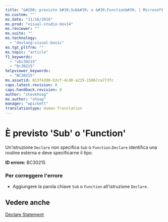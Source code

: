 ```yaml
---
title: "&#200; previsto &#39;Sub&#39; o &#39;Function&#39; | Microsoft Docs"
ms.custom: ""
ms.date: "11/16/2016"
ms.prod: "visual-studio-dev14"
ms.reviewer: ""
ms.suite: ""
ms.technology: 
  - "devlang-visual-basic"
ms.tgt_pltfrm: ""
ms.topic: "article"
f1_keywords: 
  - "vbc30215"
  - "bc30215"
helpviewer_keywords: 
  - "BC30215"
ms.assetid: 013f4200-b3cf-4cd8-a235-15067ca773fc
caps.latest.revision: 8
caps.handback.revision: 8
author: "stevehoag"
ms.author: "shoag"
manager: "wpickett"
translationtype: Human Translation
---
```

# &#200; previsto &#39;Sub&#39; o &#39;Function&#39;
Un'istruzione `Declare` non specifica `Sub` o `Function`.`Declare` identifica una routine esterna e deve specificarne il tipo.  
  
 **ID errore:** BC30215  
  
### Per correggere l'errore  
  
-   Aggiungere la parola chiave `Sub` o `Function` all'istruzione `Declare`.  
  
## Vedere anche  
 [Declare Statement](../../visual-basic/language-reference/statements/declare-statement.md)